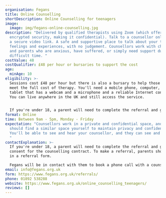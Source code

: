```yaml
---
organisation: Fegans
title: Online Counselling
shortDescription: Online Counselling for teenagers
image:
  image: img/fegans-online-counselling.jpg
description: "Delivered by qualified therapists using Zoom (which offers
  encrypted security, making it confidential). Talk to a counsellor online using
  a secure video link. A safe and supportive place to talk about your thoughts,
  feelings and experiences, with no judgement. Counsellors work with children
  and parents who are anxious, have suffered, or simply need support during a
  difficult time. "
costValue: 48
costQualifier: £48 per hour or bursaries to support the cost
age:
  minAge: 10
eligibility: >-
  Sessions cost £48 per hour but there is also a bursary to help those unable to
  meet the full cost of therapy. You'll need a mobile phone, computer, laptop or
  tablet that has a webcam and a microphone and a reliable Internet connection.
  You can live anywhere in the UK and still access the service. 


  If you're under 18, a parent will need to complete the referral and give their consent for the counselling contract. 
format: Online
time: Between 9am - 5pm, Monday - Friday
expectation: "Counsellors work in a private and confidential space, and you
  should find a similar space yourself to maintain privacy and confidentiality.
  You'll be able to see and hear your counsellor, and they can see and hear you.
  "
contactExplanation: >-
  If you're under 18, a parent will need to complete the referral and give their
  consent for the counselling contract. To make a referral, parents should fill
  in a referral form. 

  Fegans will be in contact with them to book a phone call with a counsellor to get further details. They will then be able to book your first session. 
email: info@fegans.org.uk
form: https://www.fegans.org.uk/referrals/
phone: 01892 538288
website: https://www.fegans.org.uk/online_counselling_teenagers/
reviews: []
---
```

